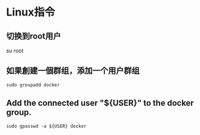 # Linux指令
## 切换到root用户
su root
## 如果創建一個群组，添加一个用户群组
    sudo groupadd docker
## Add the connected user "${USER}" to the docker group.
    sudo gpasswd -a ${USER} docker